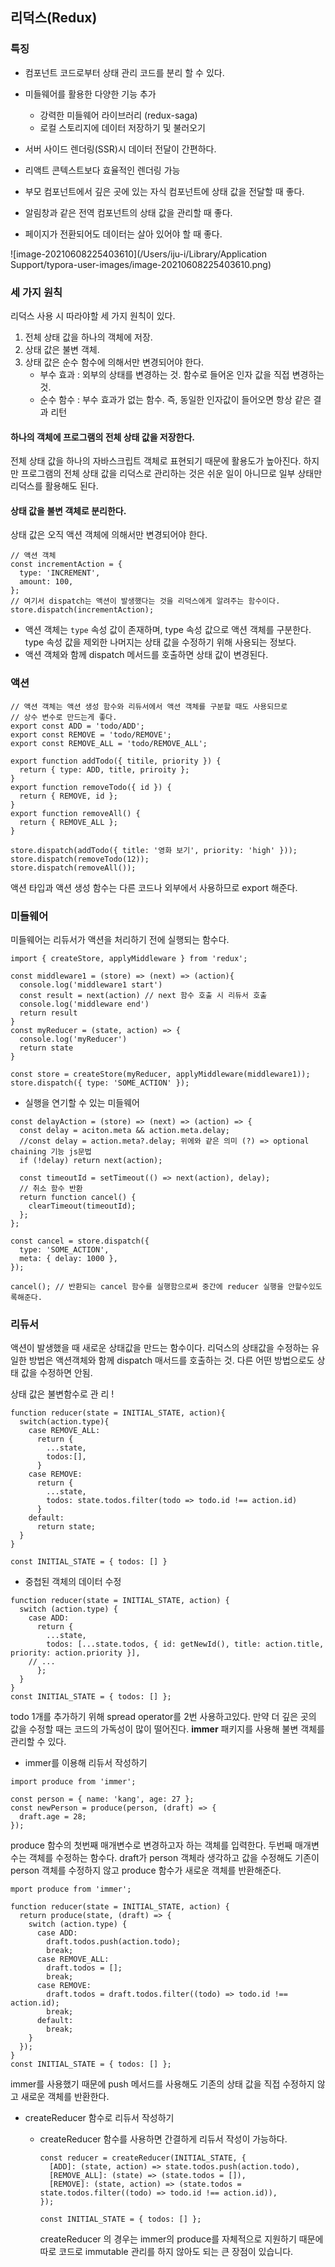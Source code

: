 ## 리덕스(Redux)

### 특징

- 컴포넌트 코드로부터 상태 관리 코드를 분리 할 수 있다.
- 미들웨어를 활용한 다양한 기능 추가
  - 강력한 미들웨어 라이브러리 (redux-saga)
  - 로컬 스토리지에 데이터 저장하기 및 불러오기
- 서버 사이드 렌더링(SSR)시 데이터 전달이 간편하다.
- 리액트 콘텍스트보다 효율적인 렌더링 가능

- 부모 컴포넌트에서 깊은 곳에 있는 자식 컴포넌트에 상태 값을 전달할 때 좋다.
- 알림창과 같은 전역 컴포넌트의 상태 값을 관리할 때 좋다.
- 페이지가 전환되어도 데이터는 살아 있어야 할 때 좋다.

![image-20210608225403610](/Users/iju-i/Library/Application Support/typora-user-images/image-20210608225403610.png)

### 세 가지 원칙

리덕스 사용 시 따라야할 세 가지 원칙이 있다.

1. 전체 상태 값을 하나의 객체에 저장.
2. 상태 값은 불변 객체.
3. 상태 값은 순수 함수에 의해서만 변경되어야 한다.
   - 부수 효과 : 외부의 상태를 변경하는 것. 함수로 들어온 인자 값을 직접 변경하는 것.
   - 순수 함수 : 부수 효과가 없는 함수. 즉, 동일한 인자값이 들어오면 항상 같은 결과 리턴

#### 하나의 객체에 프로그램의 전체 상태 값을 저장한다.

전체 상태 값을 하나의 자바스크립트 객체로 표현되기 때문에 활용도가 높아진다. 하지만 프로그램의 전체 상태 값을 리덕스로 관리하는 것은 쉬운 일이 아니므로 일부 상태만 리덕스를 활용해도 된다.



#### 상태 값을 불변 객체로 분리한다.

상태 값은 오직 액션 객체에 의해서만 변경되어야 한다.

```react
// 액션 객체
const incrementAction = {  
  type: 'INCREMENT',
  amount: 100,
};
// 여기서 dispatch는 액션이 발생했다는 것을 리덕스에게 알려주는 함수이다.
store.dispatch(incrementAction);
```

- 액션 객체는 `type` 속성 값이 존재하며, type 속성 값으로 액션 객체를 구분한다.
  type 속성 값을 제외한 나머지는 상태 값을 수정하기 위해 사용되는 정보다.
- 액션 객체와 함께 dispatch 메서드를 호출하면 상태 값이 변경된다.



### 액션

```react
// 액션 객체는 액션 생성 함수와 리듀서에서 액션 객체를 구분할 때도 사용되므로
// 상수 변수로 만드는게 좋다.
export const ADD = 'todo/ADD';
export const REMOVE = 'todo/REMOVE';
export const REMOVE_ALL = 'todo/REMOVE_ALL';

export function addTodo({ titile, priority }) {
  return { type: ADD, title, priroity };
}
export function removeTodo({ id }) {
  return { REMOVE, id };
}
export function removeAll() {
  return { REMOVE_ALL };
}

store.dispatch(addTodo({ title: '영화 보기', priority: 'high' }));
store.dispatch(removeTodo(12));
store.dispatch(removeAll());
```

액션 타입과 액션 생성 함수는 다른 코드나 외부에서 사용하므로 export 해준다.



### 미들웨어 

미들웨어는 리듀서가 액션을 처리하기 전에 실행되는 함수다.

```react
import { createStore, applyMiddleware } from 'redux';

const middleware1 = (store) => (next) => (action){
  console.log('middleware1 start')
  const result = next(action) // next 함수 호출 시 리듀서 호출
  console.log('middleware end')
  return result
}
const myReducer = (state, action) => {
  console.log('myReducer')
  return state
}

const store = createStore(myReducer, applyMiddleware(middleware1));
store.dispatch({ type: 'SOME_ACTION' });
```

- 실행을 연기할 수 있는 미들웨어

```react
const delayAction = (store) => (next) => (action) => {
  const delay = aciton.meta && action.meta.delay;
  //const delay = action.meta?.delay; 위에와 같은 의미 (?) => optional chaining 기능 js문법
  if (!delay) return next(action);

  const timeoutId = setTimeout(() => next(action), delay);
  // 취소 함수 반환
  return function cancel() { 
    clearTimeout(timeoutId);
  };
};

const cancel = store.dispatch({
  type: 'SOME_ACTION',
  meta: { delay: 1000 },
});

cancel(); // 반환되는 cancel 함수를 실행함으로써 중간에 reducer 실행을 안할수있도록해준다.
```



### 리듀서

액션이 발생했을 때 새로운 상태값을 만드는 함수이다. 리덕스의 상태값을 수정하는 유일한 방법은 액션객체와 함께 dispatch 매서드를 호출하는 것. 다른 어떤 방법으로도 상태 값을 수정하면 안됨. 

상태 값은 불변함수로 관 리 !

```react
function reducer(state = INITIAL_STATE, action){
  switch(action.type){
    case REMOVE_ALL:
      return {
        ...state,
        todos:[],
      }
    case REMOVE:
      return {
        ...state,
        todos: state.todos.filter(todo => todo.id !== action.id)
      }
    default:
      return state;
  }
}

const INITIAL_STATE = { todos: [] }
```

- 중첩된 객체의 데이터 수정

```react
function reducer(state = INITIAL_STATE, action) {
  switch (action.type) {
    case ADD:
      return {
        ...state,
        todos: [...state.todos, { id: getNewId(), title: action.title, priority: action.priority }],
    // ...
      };
  }
}
const INITIAL_STATE = { todos: [] };
```

todo 1개를 추가하기 위해 spread operator를 2번 사용하고있다. 만약 더 깊은 곳의 값을 수정할 때는 코드의 가독성이 많이 떨어진다. **immer** 패키지를 사용해 불변 객체를 관리할 수 있다.

- immer를 이용해 리듀서 작성하기

```react
import produce from 'immer';

const person = { name: 'kang', age: 27 };
const newPerson = produce(person, (draft) => {
  draft.age = 28;
});
```

produce 함수의 첫번째 매개변수로 변경하고자 하는 객체를 입력한다. 두번째 매개변수는 객체를 수정하는 함수다. draft가 person 객체라 생각하고 값을 수정해도 기존이 person 객체를 수정하지 않고 produce 함수가 새로운 객체를 반환해준다.

```react
mport produce from 'immer';

function reducer(state = INITIAL_STATE, action) {
  return produce(state, (draft) => {
    switch (action.type) {
      case ADD:
        draft.todos.push(action.todo);
        break;
      case REMOVE_ALL:
        draft.todos = [];
        break;
      case REMOVE:
        draft.todos = draft.todos.filter((todo) => todo.id !== action.id);
        break;
      default:
        break;
    }
  });
}
const INITIAL_STATE = { todos: [] };
```

immer를 사용했기 때문에 push 메서드를 사용해도 기존의 상태 값을 직접 수정하지 않고 새로운 객체를 반환한다.

- createReducer 함수로 리듀서 작성하기

  - createReducer 함수를 사용하면 간결하게 리듀서 작성이 가능하다.

    ```react
    const reducer = createReducer(INITIAL_STATE, {
      [ADD]: (state, action) => state.todos.push(action.todo),
      [REMOVE_ALL]: (state) => (state.todos = []),
      [REMOVE]: (state, action) => (state.todos = state.todos.filter((todo) => todo.id !== action.id)),
    });
    
    const INITIAL_STATE = { todos: [] };
    ```

    createReducer 의 경우는 immer의 produce를 자체적으로 지원하기 때문에 따로 코드로 immutable 관리를 하지 않아도 되는 큰 장점이 있습니다.



